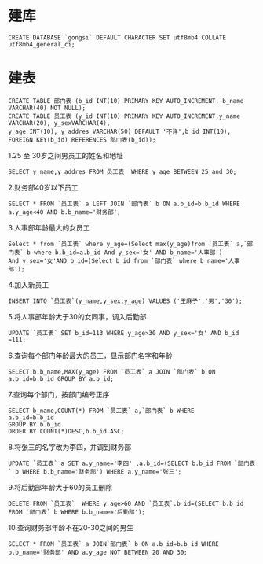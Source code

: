 # 建库
```
CREATE DATABASE `gongsi` DEFAULT CHARACTER SET utf8mb4 COLLATE utf8mb4_general_ci;
```
# 建表
```
CREATE TABLE 部门表 (b_id INT(10) PRIMARY KEY AUTO_INCREMENT, b_name VARCHAR(40) NOT NULL);
CREATE TABLE 员工表 (y_id INT(10) PRIMARY KEY AUTO_INCREMENT,y_name VARCHAR(20), y_sexVARCHAR(4),
y_age INT(10), y_addres VARCHAR(50) DEFAULT '不详',b_id INT(10), FOREIGN KEY(b_id) REFERENCES 部门表(b_id));
```
1.25 至 30岁之间男员工的姓名和地址

```
SELECT y_name,y_addres FROM 员工表  WHERE y_age BETWEEN 25 and 30;
```

2.财务部40岁以下员工

```
SELECT * FROM `员工表` a LEFT JOIN `部门表` b ON a.b_id=b.b_id WHERE a.y_age<40 AND b.b_name='财务部';
```

3.人事部年龄最大的女员工

```
Select * from `员工表` where y_age=(Select max(y_age)from `员工表` a,`部门表` b where b.b_id=a.b_id And y_sex='女' AND b_name='人事部')
And y_sex='女'AND b_id=(Select b_id from `部门表` where b_name='人事部');
```

4.加入新员工

```
INSERT INTO `员工表`(y_name,y_sex,y_age) VALUES ('王麻子','男','30');
```

5.将人事部年龄大于30的女同事，调入后勤部

```
UPDATE `员工表` SET b_id=113 WHERE y_age>30 AND y_sex='女' AND b_id =111;
```

6.查询每个部门年龄最大的员工，显示部门名字和年龄

```
SELECT b.b_name,MAX(y_age) FROM `员工表` a JOIN `部门表` b ON a.b_id=b.b_id GROUP BY a.b_id;
```

7.查询每个部门，按部门编号正序

```
SELECT b_name,COUNT(*) FROM `员工表` a,`部门表` b WHERE 
a.b_id=b.b_id 
GROUP BY b.b_id
ORDER BY COUNT(*)DESC,b.b_id ASC;
```

8.将张三的名字改为李四，并调到财务部

```
UPDATE `员工表` a SET a.y_name='李四' ,a.b_id=(SELECT b.b_id FROM `部门表` b WHERE b.b_name='财务部') WHERE a.y_name='张三';
```

9.将后勤部年龄大于60的员工删除

```
DELETE FROM `员工表`  WHERE y_age>60 AND `员工表`.b_id=(SELECT b.b_id FROM `部门表` b WHERE b.b_name='后勤部');
```

10.查询财务部年龄不在20-30之间的男生

```
SELECT * FROM `员工表` a JOIN`部门表` b ON a.b_id=b.b_id WHERE b.b_name='财务部' AND a.y_age NOT BETWEEN 20 AND 30;
```